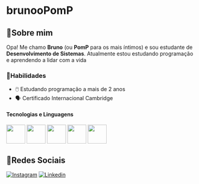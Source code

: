 # brunooPomP

## 📌Sobre mim
Opa! Me chamo **Bruno** (ou **PomP** para os mais íntimos) e sou estudante de **Desenvolvimento de Sistemas**. 
Atualmente estou estudando programação e aprendendo a lidar com a vida

### 🤠Habilidades 

- 🖱️ Estudando programação a mais de 2 anos 
- 🗣️ Certificado Internacional Cambridge 

#### Tecnologias e Linguagens
<div>
  <img height="50em" src="https://cdn.jsdelivr.net/gh/devicons/devicon@latest/icons/html5/html5-original.svg"/>
  <img height="50em" src="https://cdn.jsdelivr.net/gh/devicons/devicon@latest/icons/css3/css3-original.svg" />
  <img height="50em" src="https://cdn.jsdelivr.net/gh/devicons/devicon@latest/icons/javascript/javascript-original.svg" />
  <img height="-10em" width="50em"  src="https://cdn.jsdelivr.net/gh/devicons/devicon@latest/icons/php/php-original.svg" />
  <img height="50em" src="https://cdn.jsdelivr.net/gh/devicons/devicon@latest/icons/mysql/mysql-original.svg" />
</div>

## 📶Redes Sociais
[![Instagram](https://img.shields.io/badge/Instagram-E4405F?style=for-the-badge&logo=instagram&logoColor=white)](https://www.instagram.com/bruno16bos?igsh=a3RmNTVqb3d2bnJl)
[![Linkedin](https://img.shields.io/badge/LinkedIn-0077B5?style=for-the-badge&logo=linkedin&logoColor=white)](https://www.linkedin.com/in/bruno-de-oliveira-silva-04616427b/)
